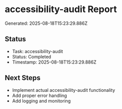 # accessibility-audit Report

Generated: 2025-08-18T15:23:29.886Z

## Status
- Task: accessibility-audit
- Status: Completed
- Timestamp: 2025-08-18T15:23:29.886Z

## Next Steps
- Implement actual accessibility-audit functionality
- Add proper error handling
- Add logging and monitoring

